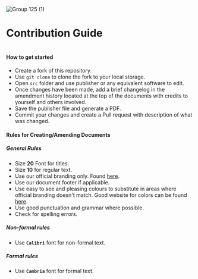 ![Group 125 (1)](https://user-images.githubusercontent.com/70079939/144690171-2121c160-c62d-4607-989d-059cf5df9b26.png)

# Contribution Guide
#
#### How to get started
- Create a fork of this repository.
- Use ```git clone``` to clone the fork to your local storage.
- Open ```src``` folder and use publisher or any equivalent software to edit.
- Once changes have been made, add a brief changelog in the amendment history located at the top of the documents with credits to yourself and others involved.
- Save the publisher file and generate a PDF. 
- Commit your changes and create a Pull request with description of what was changed.

#### Rules for Creating/Amending Documents
##### General Rules
- Size **20** Font for titles.
- Size **10** for regular text.
- Use our official branding only. Found [here](https://github.com/flybywiresim/fbw-branding).
- Use our document footer if applicable.
- Use easy to see and pleasing colours to substitute in areas where official branding doesn't match. Good website for colors can be found [here](https://flatuicolors.com/).
- Use good punctuation and grammar where possible.
- Check for spelling errors.
##### Non-formal rules
- Use **```Calibri```** font for non-formal text.
##### Formal rules
- Use **```Cambria```** font for formal text.
